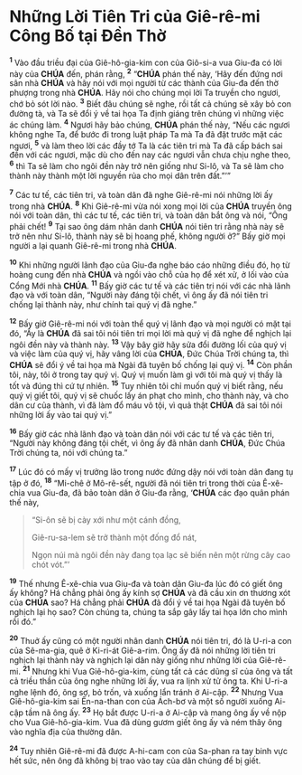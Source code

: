 # Những Lời Tiên Tri của Giê-rê-mi Công Bố tại Đền Thờ
<sup><b>1</b></sup> Vào đầu triều đại của Giê-hô-gia-kim con của Giô-si-a vua Giu-đa có lời này của **CHÚA** đến, phán rằng, <sup><b>2</b></sup> “**CHÚA** phán thế này, ‘Hãy đến đứng nơi sân nhà **CHÚA** và hãy nói với mọi người từ các thành của Giu-đa đến thờ phượng trong nhà **CHÚA**. Hãy nói cho chúng mọi lời Ta truyền cho ngươi, chớ bỏ sót lời nào. <sup><b>3</b></sup> Biết đâu chúng sẽ nghe, rồi tất cả chúng sẽ xây bỏ con đường tà, và Ta sẽ đổi ý về tai họa Ta định giáng trên chúng vì những việc ác chúng làm. <sup><b>4</b></sup> Ngươi hãy bảo chúng, **CHÚA** phán thế này, “Nếu các ngươi không nghe Ta, để bước đi trong luật pháp Ta mà Ta đã đặt trước mặt các ngươi, <sup><b>5</b></sup> và làm theo lời các đầy tớ Ta là các tiên tri mà Ta đã cấp bách sai đến với các ngươi, mặc dù cho đến nay các ngươi vẫn chưa chịu nghe theo, <sup><b>6</b></sup> thì Ta sẽ làm cho ngôi đền này trở nên giống như Si-lô, và Ta sẽ làm cho thành này thành một lời nguyền rủa cho mọi dân trên đất.”’”

<sup><b>7</b></sup> Các tư tế, các tiên tri, và toàn dân đã nghe Giê-rê-mi nói những lời ấy trong nhà **CHÚA**. <sup><b>8</b></sup> Khi Giê-rê-mi vừa nói xong mọi lời của **CHÚA** truyền ông nói với toàn dân, thì các tư tế, các tiên tri, và toàn dân bắt ông và nói, “Ông phải chết! <sup><b>9</b></sup> Tại sao ông dám nhân danh **CHÚA** nói tiên tri rằng nhà này sẽ trở nên như Si-lô, thành này sẽ bị hoang phế, không người ở?” Bấy giờ mọi người a lại quanh Giê-rê-mi trong nhà **CHÚA**.

<sup><b>10</b></sup> Khi những người lãnh đạo của Giu-đa nghe báo cáo những điều đó, họ từ hoàng cung đến nhà **CHÚA** và ngồi vào chỗ của họ để xét xử, ở lối vào của Cổng Mới nhà **CHÚA**. <sup><b>11</b></sup> Bấy giờ các tư tế và các tiên tri nói với các nhà lãnh đạo và với toàn dân, “Người này đáng tội chết, vì ông ấy đã nói tiên tri chống lại thành này, như chính tai quý vị đã nghe.”

<sup><b>12</b></sup> Bấy giờ Giê-rê-mi nói với toàn thể quý vị lãnh đạo và mọi người có mặt tại đó, “Ấy là **CHÚA** đã sai tôi nói tiên tri mọi lời mà quý vị đã nghe để nghịch lại ngôi đền này và thành này. <sup><b>13</b></sup> Vậy bây giờ hãy sửa đổi đường lối của quý vị và việc làm của quý vị, hãy vâng lời của **CHÚA**, Đức Chúa Trời chúng ta, thì **CHÚA** sẽ đổi ý về tai họa mà Ngài đã tuyên bố chống lại quý vị. <sup><b>14</b></sup> Còn phần tôi, này, tôi ở trong tay quý vị. Quý vị muốn làm gì với tôi mà quý vị thấy là tốt và đúng thì cứ tự nhiên. <sup><b>15</b></sup> Tuy nhiên tôi chỉ muốn quý vị biết rằng, nếu quý vị giết tôi, quý vị sẽ chuốc lấy án phạt cho mình, cho thành này, và cho dân cư của thành, vì đã làm đổ máu vô tội, vì quả thật **CHÚA** đã sai tôi nói những lời ấy vào tai quý vị.”

<sup><b>16</b></sup> Bấy giờ các nhà lãnh đạo và toàn dân nói với các tư tế và các tiên tri, “Người này không đáng tội chết, vì ông ấy đã nhân danh **CHÚA**, Đức Chúa Trời chúng ta, nói với chúng ta.”

<sup><b>17</b></sup> Lúc đó có mấy vị trưởng lão trong nước đứng dậy nói với toàn dân đang tụ tập ở đó, <sup><b>18</b></sup> “Mi-chê ở Mô-rê-sết, người đã nói tiên tri trong thời của Ê-xê-chia vua Giu-đa, đã bảo toàn dân ở Giu-đa rằng, ‘**CHÚA** các đạo quân phán thế này,

> “Si-ôn sẽ bị cày xới như một cánh đồng,
>
> Giê-ru-sa-lem sẽ trở thành một đống đổ nát,
>
> Ngọn núi mà ngôi đền này đang tọa lạc sẽ biến nên một rừng cây cao chót vót.”’

<sup><b>19</b></sup> Thế nhưng Ê-xê-chia vua Giu-đa và toàn dân Giu-đa lúc đó có giết ông ấy không? Há chẳng phải ông ấy kính sợ **CHÚA** và đã cầu xin ơn thương xót của **CHÚA** sao? Há chẳng phải **CHÚA** đã đổi ý về tai họa Ngài đã tuyên bố nghịch lại họ sao? Còn chúng ta, chúng ta sắp gây lấy tai họa lớn cho mình rồi đó.”

<sup><b>20</b></sup> Thuở ấy cũng có một người nhân danh **CHÚA** nói tiên tri, đó là U-ri-a con của Sê-ma-gia, quê ở Ki-ri-át Giê-a-rim. Ông ấy đã nói những lời tiên tri nghịch lại thành này và nghịch lại dân này giống như những lời của Giê-rê-mi. <sup><b>21</b></sup> Nhưng khi Vua Giê-hô-gia-kim, cùng tất cả các dũng sĩ của ông và tất cả triều thần của ông nghe những lời ấy, vua ra lịnh xử tử ông ta. Khi U-ri-a nghe lệnh đó, ông sợ, bỏ trốn, và xuống lẩn tránh ở Ai-cập. <sup><b>22</b></sup> Nhưng Vua Giê-hô-gia-kim sai Ên-na-than con của Ách-bơ và một số người xuống Ai-cập tầm nã ông ấy. <sup><b>23</b></sup> Họ bắt được U-ri-a ở Ai-cập và mang ông ấy về nộp cho Vua Giê-hô-gia-kim. Vua đã dùng gươm giết ông ấy và ném thây ông vào nghĩa địa của thường dân.

<sup><b>24</b></sup> Tuy nhiên Giê-rê-mi đã được A-hi-cam con của Sa-phan ra tay binh vực hết sức, nên ông đã không bị trao vào tay của dân chúng để bị giết.